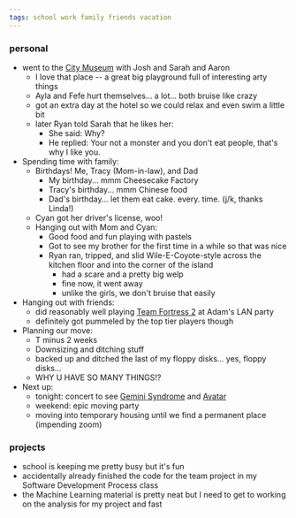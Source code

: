 ```yaml
---
tags: school work family friends vacation
---
```



### personal

- went to the [City Museum](http://www.citymuseum.org) with Josh and Sarah and Aaron
	- I love that place -- a great big playground full of interesting arty things
	- Ayla and Fefe hurt themselves... a lot... both bruise like crazy
	- got an extra day at the hotel so we could relax and even swim a little bit
	- later Ryan told Sarah that he likes her:
		- She said: Why?
		- He replied: Your not a monster and you don't eat people, that's why I like you.
- Spending time with family:
	- Birthdays! Me, Tracy (Mom-in-law), and Dad
		- My birthday... mmm Cheesecake Factory
		- Tracy's birthday... mmm Chinese food
		- Dad's birthday... let them eat cake. every. time. (j/k, thanks Linda!)
	- Cyan got her driver's license, woo!
	- Hanging out with Mom and Cyan:
		- Good food and fun playing with pastels
		- Got to see my brother for the first time in a while so that was nice
		- Ryan ran, tripped, and slid Wile-E-Coyote-style across the kitchen floor and into the corner of the island
			- had a scare and a pretty big welp
			- fine now, it went away
			- unlike the girls, we don't bruise that easily
- Hanging out with friends:
	- did reasonably well playing [Team Fortress 2](https://en.wikipedia.org/wiki/Team_Fortress_2) at Adam's LAN party
	- definitely got pummeled by the top tier players though
- Planning our move:
	- T minus 2 weeks
	- Downsizing and ditching stuff
	- backed up and ditched the last of my floppy disks... yes, floppy disks...
	- WHY U HAVE SO MANY THINGS!?
- Next up:
	- tonight: concert to see [Gemini Syndrome](https://en.wikipedia.org/wiki/Gemini_Syndrome) and [Avatar](https://en.wikipedia.org/wiki/Avatar_(Swedish_band))
	- weekend: epic moving party
	- moving into temporary housing until we find a permanent place (impending zoom)


### projects

- school is keeping me pretty busy but it's fun
- accidentally already finished the code for the team project in my Software Development Process class
- the Machine Learning material is pretty neat but I need to get to working on the analysis for my project and fast
